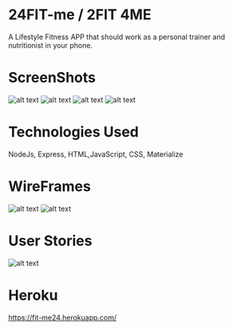 # 24FIT-me / 2FIT 4ME
A Lifestyle Fitness APP
that should work as a personal trainer and nutritionist in your phone. 

# ScreenShots
![alt text](https://i.imgur.com/U2Pw3DP.png)
![alt text](https://i.imgur.com/ByP5ZiM.png)
![alt text](https://i.imgur.com/bxAVIBn.png) 
![alt text](https://i.imgur.com/uy3wVgV.png)

# Technologies Used

NodeJs, Express, HTML,JavaScript, CSS, Materialize 

# WireFrames 
![alt text](https://i.imgur.com/fOwuhoB.png)
![alt text](https://i.imgur.com/CYYIMKh.png)

# User Stories
![alt text](https://i.imgur.com/0jCSDVf.png)

# Heroku
https://fit-me24.herokuapp.com/
